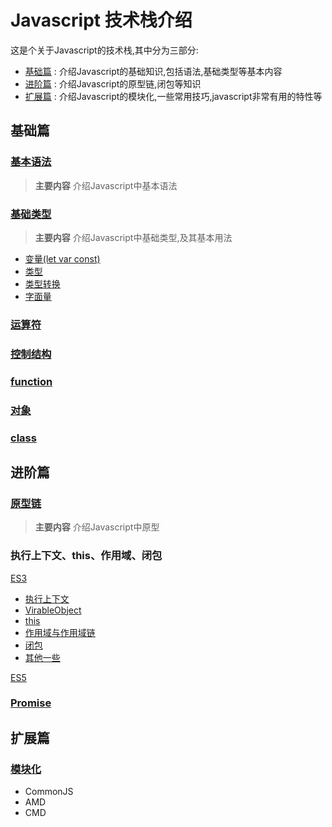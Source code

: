 # Javascript 技术栈介绍

这是个关于Javascript的技术栈,其中分为三部分:

* [基础篇](#基础篇) : 介绍Javascript的基础知识,包括语法,基础类型等基本内容
* [进阶篇](#进阶篇) : 介绍Javascript的原型链,闭包等知识
* [扩展篇](#扩展篇) : 介绍Javascript的模块化,一些常用技巧,javascript非常有用的特性等

## 基础篇

### [基本语法](/1.0.grammar/README.md)

> **主要内容** 介绍Javascript中基本语法

### [基础类型](/1.1.type/README.md)

> **主要内容** 介绍Javascript中基础类型,及其基本用法

* [变量(let var const)](/1.1.type/README.md#变量)
* [类型](/1.1.type/README.md#类型)
* [类型转换](/1.1.type/README.md#类型转换)
* [字面量](/1.1.type/README.md#字面量)

### [运算符](/1.2.运算符/README.md)

### [控制结构](/1.3.控制结构/README.md)

### [function](/1.4.function/README.md)

### [对象](/1.6.object/README.md)

### [class](/1.7.class/README.md)

## 进阶篇

### [原型链](/2.1.proto/README.md)

> **主要内容** 介绍Javascript中原型

### 执行上下文、this、作用域、闭包

[ES3](/2.2.context/README.md)

* [执行上下文](/2.2.context/ExecuteContext.md)
* [VirableObject](/2.2.context/VariableObject.md)
* [this](/2.2.context/This.md)
* [作用域与作用域链](/2.2.context/Scope.md)
* [闭包](/2.2.context/Closure.md)
* [其他一些](/2.2.context/Extend.md)

[ES5](/2.3.context-es5/README.md)

### [Promise](/2.4.promise/README.md)

## 扩展篇

### [模块化](/3.1.module/README.md)

* CommonJS
* AMD
* CMD